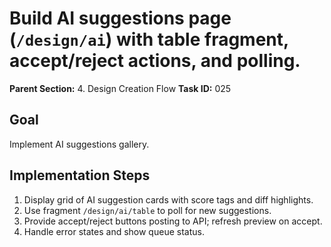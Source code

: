 # Build AI suggestions page (`/design/ai`) with table fragment, accept/reject actions, and polling.

**Parent Section:** 4. Design Creation Flow
**Task ID:** 025

## Goal
Implement AI suggestions gallery.

## Implementation Steps
1. Display grid of AI suggestion cards with score tags and diff highlights.
2. Use fragment `/design/ai/table` to poll for new suggestions.
3. Provide accept/reject buttons posting to API; refresh preview on accept.
4. Handle error states and show queue status.
